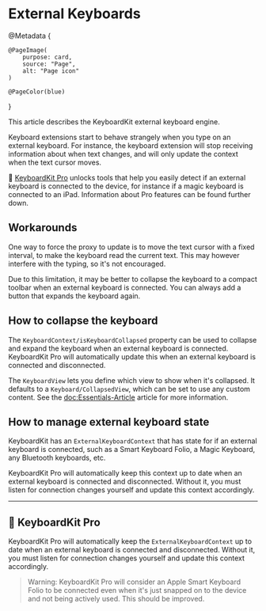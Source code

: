 # External Keyboards

@Metadata {
    
    @PageImage(
        purpose: card,
        source: "Page",
        alt: "Page icon"
    )
    
    @PageColor(blue)
}

This article describes the KeyboardKit external keyboard engine.

Keyboard extensions start to behave strangely when you type on an external keyboard. For instance, the keyboard extension will stop receiving information about when text changes, and will only update the context when the text cursor moves.

👑 [KeyboardKit Pro][Pro] unlocks tools that help you easily detect if an external keyboard is connected to the device, for instance if a magic keyboard is connected to an iPad. Information about Pro features can be found further down.


## Workarounds

One way to force the proxy to update is to move the text cursor with a fixed interval, to make the keyboard read the current text. This may however interfere with the typing, so it's not encouraged.

Due to this limitation, it may be better to collapse the keyboard to a compact toolbar when an external keyboard is connected. You can always add a button that expands the keyboard again.


## How to collapse the keyboard

The ``KeyboardContext/isKeyboardCollapsed`` property can be used to collapse and expand the keyboard when an external keyboard is connected. KeyboardKit Pro will automatically update this when an external keyboard is connected and disconnected. 

The ``KeyboardView`` lets you define which view to show when it's collapsed. It defaults to a ``Keyboard/CollapsedView``, which can be set to use any custom content. See the <doc:Essentials-Article> article for more information.


## How to manage external keyboard state 

KeyboardKit has an ``ExternalKeyboardContext`` that has state for if an external keyboard is connected, such as a Smart Keyboard Folio, a Magic Keyboard, any Bluetooth keyboards, etc.

KeyboardKit Pro will automatically keep this context up to date when an external keyboard is connected and disconnected. Without it, you must listen for connection changes yourself and update this context accordingly.  



---


## 👑 KeyboardKit Pro


KeyboardKit Pro will automatically keep the ``ExternalKeyboardContext`` up to date when an external keyboard is connected and disconnected. Without it, you must listen for connection changes yourself and update this context accordingly.

> Warning: KeyboardKit Pro will consider an Apple Smart Keyboard Folio to be connected even when it's just snapped on to the device and not being actively used. This should be improved.



[Pro]: https://github.com/KeyboardKit/KeyboardKitPro
